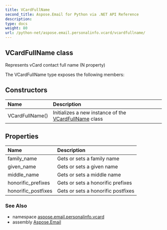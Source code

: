 ```yaml
---
title: VCardFullName
second_title: Aspose.Email for Python via .NET API Reference
description: 
type: docs
weight: 80
url: /python-net/aspose.email.personalinfo.vcard/vcardfullname/
---
```


## VCardFullName class

Represents vCard contact full name (N property)

The VCardFullName type exposes the following members:
## Constructors
| Name | Description |
| :- | :- |
|VCardFullName()|Initializes a new instance of the [VCardFullName](/email/python-net/aspose.email.personalinfo.vcard/vcardfullname/) class|
## Properties
| Name | Description |
| :- | :- |
|family_name|Gets or sets a family name|
|given_name|Gets or sets a given name|
|middle_name|Gets or sets a middle name|
|honorific_prefixes|Gets or sets a honorific prefixes|
|honorific_postfixes|Gets or sets a honorific postfixes|

### See Also

* namespace [aspose.email.personalinfo.vcard](/email/python-net/aspose.email.personalinfo.vcard/)
* assembly [Aspose.Email](/email/python-net/)

